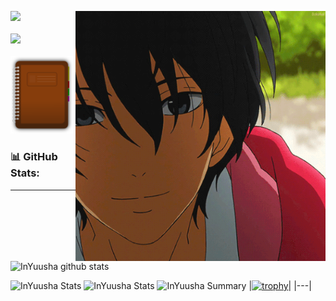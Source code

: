 

<img src="https://github.com/InYuusha/InYuusha/blob/main/GWaf.gif" align="right" width="400" height="auto"></img>
<a href="https://inyuusha975.netlify.app/" target="_blank"><img  height="auto" width="100" src="https://img.icons8.com/fluent/96/000000/portfolio.png"/></a>
<br></br>
<a href="https://www.linkedin.com/in/ankush-singh-3058b61a7/" target="_blank"><img  height="auto" width="100" src="https://img.icons8.com/color/96/000000/linkedin-2.png"/></a>
<br></br>
<a href="http://blog975-view.netlify.app" target="_blank"><img height="auto" width="100" src="https://github.com/InYuusha/InYuusha/blob/main/kisspng-diary-clip-art-planner-5ac0d03a6f6d55.9341007515225856584564.png"/></a>

### 📊 GitHub Stats:
---
![InYuusha github stats](https://github-readme-stats.vercel.app/api?username=InYuusha&theme=radical&show_icons=true&count_private=true)

![InYuusha Stats](https://github-profile-summary-cards.vercel.app/api/cards/repos-per-language?username=InYuusha&theme=solarized_dark)
![InYuusha Stats](https://github-profile-summary-cards.vercel.app/api/cards/most-commit-language?username=InYuusha&theme=solarized_dark)
![InYuusha Summary](https://github-profile-summary-cards.vercel.app/api/cards/profile-details?username=InYuusha&theme=solarized_dark)
|[![trophy](https://github-profile-trophy.vercel.app/?username=InYuusha&margin-w=15&column=7&row=5)]()|
|---|

